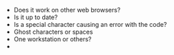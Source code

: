 
- Does it work on other web browsers?
- Is it up to date?
- Is a special character causing an error with the code?
- Ghost characters or spaces
- One workstation or others?
- 